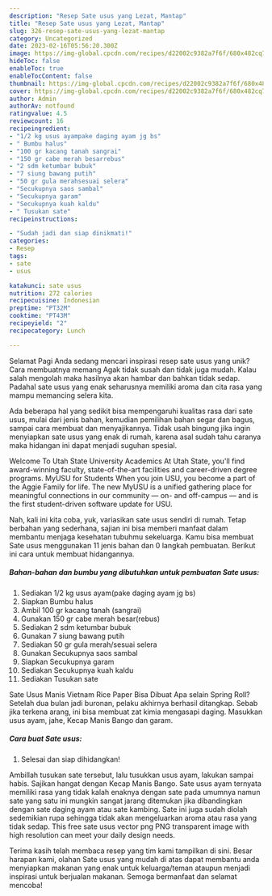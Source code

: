 ```yaml
---
description: "Resep Sate usus yang Lezat, Mantap"
title: "Resep Sate usus yang Lezat, Mantap"
slug: 326-resep-sate-usus-yang-lezat-mantap
category: Uncategorized
date: 2023-02-16T05:56:20.300Z
image: https://img-global.cpcdn.com/recipes/d22002c9382a7f6f/680x482cq70/sate-usus-foto-resep-utama.jpg
hideToc: false
enableToc: true
enableTocContent: false
thumbnail: https://img-global.cpcdn.com/recipes/d22002c9382a7f6f/680x482cq70/sate-usus-foto-resep-utama.jpg
cover: https://img-global.cpcdn.com/recipes/d22002c9382a7f6f/680x482cq70/sate-usus-foto-resep-utama.jpg
author: Admin
authorAv: notfound
ratingvalue: 4.5
reviewcount: 16
recipeingredient:
- "1/2 kg usus ayampake daging ayam jg bs"
- " Bumbu halus"
- "100 gr kacang tanah sangrai"
- "150 gr cabe merah besarrebus"
- "2 sdm ketumbar bubuk"
- "7 siung bawang putih"
- "50 gr gula merahsesuai selera"
- "Secukupnya saos sambal"
- "Secukupnya garam"
- "Secukupnya kuah kaldu"
- " Tusukan sate"
recipeinstructions:

- "Sudah jadi dan siap dinikmati!"
categories:
- Resep
tags:
- sate
- usus

katakunci: sate usus 
nutrition: 272 calories
recipecuisine: Indonesian
preptime: "PT32M"
cooktime: "PT43M"
recipeyield: "2"
recipecategory: Lunch

---
```



Selamat Pagi Anda sedang mencari inspirasi resep sate usus yang unik? Cara membuatnya memang Agak tidak susah dan tidak juga mudah. Kalau salah mengolah maka hasilnya akan hambar dan bahkan tidak sedap. Padahal sate usus yang enak seharusnya memiliki aroma dan cita rasa yang mampu memancing selera kita.


Ada beberapa hal yang sedikit bisa mempengaruhi kualitas rasa dari sate usus, mulai dari jenis bahan, kemudian pemilihan bahan segar dan bagus, sampai cara membuat dan menyajikannya. Tidak usah bingung jika ingin menyiapkan sate usus yang enak di rumah, karena asal sudah tahu caranya maka hidangan ini dapat menjadi suguhan spesial.

Welcome To Utah State University Academics At Utah State, you&#39;ll find award-winning faculty, state-of-the-art facilities and career-driven degree programs. MyUSU for Students When you join USU, you become a part of the Aggie Family for life. The new MyUSU is a unified gathering place for meaningful connections in our community — on- and off-campus — and is the first student-driven software update for USU.


Nah, kali ini kita coba, yuk, variasikan sate usus sendiri di rumah. Tetap berbahan yang sederhana, sajian ini bisa memberi manfaat dalam membantu menjaga kesehatan tubuhmu sekeluarga. Kamu bisa membuat Sate usus menggunakan 11 jenis bahan dan 0 langkah pembuatan. Berikut ini cara untuk membuat hidangannya.

<!--inarticleads1-->

##### Bahan-bahan dan bumbu yang dibutuhkan untuk pembuatan Sate usus:

1. Sediakan 1/2 kg usus ayam(pake daging ayam jg bs)
1. Siapkan  Bumbu halus
1. Ambil 100 gr kacang tanah (sangrai)
1. Gunakan 150 gr cabe merah besar(rebus)
1. Sediakan 2 sdm ketumbar bubuk
1. Gunakan 7 siung bawang putih
1. Sediakan 50 gr gula merah/sesuai selera
1. Gunakan Secukupnya saos sambal
1. Siapkan Secukupnya garam
1. Sediakan Secukupnya kuah kaldu
1. Sediakan  Tusukan sate


Sate Usus Manis Vietnam Rice Paper Bisa Dibuat Apa selain Spring Roll? Setelah dua bulan jadi buronan, pelaku akhirnya berhasil ditangkap. Sebab jika terkena arang, ini bisa membuat zat kimia mengasapi daging. Masukkan usus ayam, jahe, Kecap Manis Bango dan garam. 

<!--inarticleads2-->

##### Cara buat Sate usus:


1. Selesai dan siap dihidangkan!

Ambillah tusukan sate tersebut, lalu tusukkan usus ayam, lakukan sampai habis. Sajikan hangat dengan Kecap Manis Bango. Sate usus ayam ternyata memiliki rasa yang tidak kalah enaknya dengan sate pada umumnya namun sate yang satu ini mungkin sangat jarang ditemukan jika dibandingkan dengan sate daging ayam atau sate kambing. Sate ini juga sudah diolah sedemikian rupa sehingga tidak akan mengeluarkan aroma atau rasa yang tidak sedap. This free sate usus vector png PNG transparent image with high resolution can meet your daily design needs. 

Terima kasih telah membaca resep yang tim kami tampilkan di sini. Besar harapan kami, olahan Sate usus yang mudah di atas dapat membantu anda menyiapkan makanan yang enak untuk keluarga/teman ataupun menjadi inspirasi untuk berjualan makanan. Semoga bermanfaat dan selamat mencoba!
